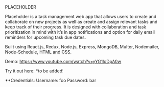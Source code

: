 PLACEHOLDER

Placeholder is a task management web app that allows users to create and collaborate on new projects as well as create and assign relevant tasks and keep track of their progress. It is designed with collaboration and task prioritization in mind with it’s in app notifications and option for daily email reminders for upcoming task due dates.


Built using React.js, Redux, Node.js, Express, MongoDB, Multer, Nodemailer, Node-Schedule, HTML and CSS.

Demo: https://www.youtube.com/watch?v=yYG1loDpA0w

Try it out here: *to be added!

**Credentials:
  Username: foo
  Password: bar
